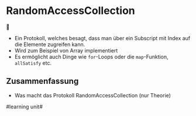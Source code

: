 # RandomAccessCollection
🎲

- Ein Protokoll, welches besagt, dass man über ein Subscript mit Index auf die Elemente zugreifen kann.
- Wird zum Beispiel von Array implementiert
- Es ermöglicht auch Dinge wie `for`-Loops oder die `map`-Funktion, `allSatisfy` etc.

## Zusammenfassung
- Was macht das Protokoll RandomAccessCollection (nur Theorie)


#learning unit#